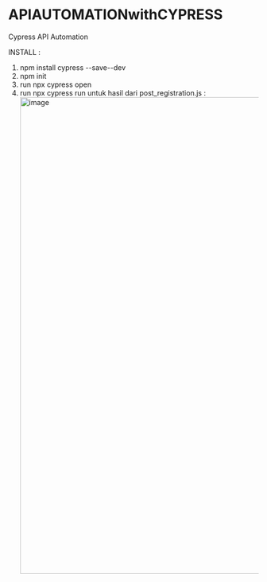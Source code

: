 # APIAUTOMATIONwithCYPRESS
Cypress API Automation

INSTALL :
1. npm install cypress --save--dev
2. npm init
3. run npx cypress open
4. run npx cypress run
untuk hasil dari post_registration.js : <img width="958" alt="image" src="https://user-images.githubusercontent.com/19841139/220818713-78ec079d-1f49-4215-808e-793624dc0a4a.png">
